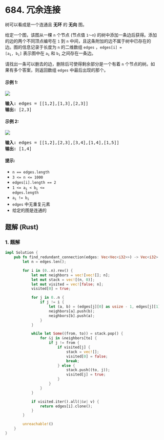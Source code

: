 # 684. 冗余连接
树可以看成是一个连通且 **无环** 的 **无向** 图。

给定一个图，该图从一棵 `n` 个节点 (节点值 `1～n`) 的树中添加一条边后获得。添加的边的两个不同顶点编号在 `1` 到 `n` 中间，且这条附加的边不属于树中已存在的边。图的信息记录于长度为 `n` 的二维数组 `edges` ，<code>edges[i] = [a<sub>i</sub>, b<sub>i</sub>]</code> 表示图中在 <code>a<sub>i</sub></code> 和 <code>b<sub>i</sub></code> 之间存在一条边。

请找出一条可以删去的边，删除后可使得剩余部分是一个有着 `n` 个节点的树。如果有多个答案，则返回数组 `edges` 中最后出现的那个。

#### 示例 1:
![](https://assets.leetcode.com/uploads/2021/05/02/reduntant1-1-graph.jpg)
<pre>
<strong>输入:</strong> edges = [[1,2],[1,3],[2,3]]
<strong>输出:</strong> [2,3]
</pre>

#### 示例 2:
![](https://assets.leetcode.com/uploads/2021/05/02/reduntant1-2-graph.jpg)
<pre>
<strong>输入:</strong> edges = [[1,2],[2,3],[3,4],[1,4],[1,5]]
<strong>输出:</strong> [1,4]
</pre>

#### 提示:
* `n == edges.length`
* `3 <= n <= 1000`
* `edges[i].length == 2`
* <code>1 <= a<sub>i</sub> < b<sub>i</sub> <= edges.length</code>
* <code>a<sub>i</sub> != b<sub>i</sub></code>
* `edges` 中无重复元素
* 给定的图是连通的

## 题解 (Rust)

### 1. 题解
```Rust
impl Solution {
    pub fn find_redundant_connection(edges: Vec<Vec<i32>>) -> Vec<i32> {
        let n = edges.len();

        for i in (0..n).rev() {
            let mut neighbors = vec![vec![]; n];
            let mut stack = vec![(n, 0)];
            let mut visited = vec![false; n];
            visited[0] = true;

            for j in 0..n {
                if j != i {
                    let (a, b) = (edges[j][0] as usize - 1, edges[j][1] as usize - 1);
                    neighbors[a].push(b);
                    neighbors[b].push(a);
                }
            }

            while let Some((from, to)) = stack.pop() {
                for &j in &neighbors[to] {
                    if j != from {
                        if visited[j] {
                            stack = vec![];
                            visited[0] = false;
                            break;
                        } else {
                            stack.push((to, j));
                            visited[j] = true;
                        }
                    }
                }
            }

            if visited.iter().all(|&v| v) {
                return edges[i].clone();
            }
        }

        unreachable!()
    }
}
```
